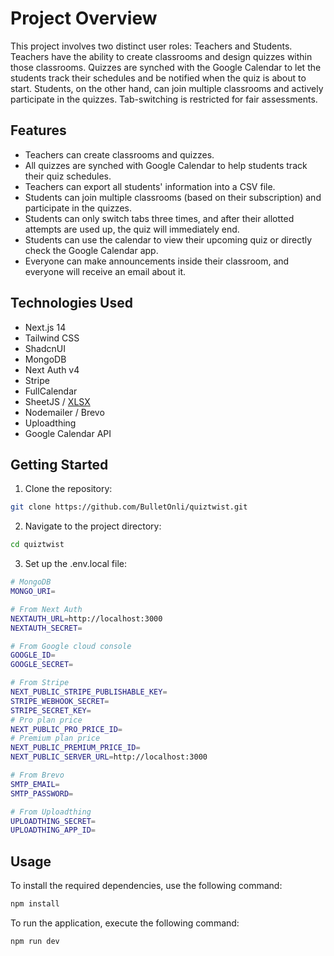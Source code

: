 # Project Overview

This project involves two distinct user roles: Teachers and Students. Teachers have the ability to create classrooms and design quizzes within those classrooms. Quizzes are synched with the Google Calendar to let the students track their schedules and be notified when the quiz is about to start. Students, on the other hand, can join multiple classrooms and actively participate in the quizzes. Tab-switching is restricted for fair assessments.

## Features

- Teachers can create classrooms and quizzes.
- All quizzes are synched with Google Calendar to help students track their quiz schedules.
- Teachers can export all students' information into a CSV file.
- Students can join multiple classrooms (based on their subscription) and participate in the quizzes.
- Students can only switch tabs three times, and after their allotted attempts are used up, the quiz will immediately end.
- Students can use the calendar to view their upcoming quiz or directly check the Google Calendar app.
- Everyone can make announcements inside their classroom, and everyone will receive an email about it.

## Technologies Used

- Next.js 14
- Tailwind CSS
- ShadcnUI
- MongoDB
- Next Auth v4
- Stripe
- FullCalendar
- SheetJS / [XLSX](https://docs.sheetjs.com/docs/getting-started/installation/frameworks#vendoring)
- Nodemailer / Brevo
- Uploadthing
- Google Calendar API

## Getting Started

1. Clone the repository:

```bash
git clone https://github.com/BulletOnli/quiztwist.git
```

2. Navigate to the project directory:

```bash
cd quiztwist
```

3. Set up the .env.local file:

```bash
# MongoDB
MONGO_URI=

# From Next Auth
NEXTAUTH_URL=http://localhost:3000
NEXTAUTH_SECRET=

# From Google cloud console
GOOGLE_ID=
GOOGLE_SECRET=

# From Stripe
NEXT_PUBLIC_STRIPE_PUBLISHABLE_KEY=
STRIPE_WEBHOOK_SECRET=
STRIPE_SECRET_KEY=
# Pro plan price
NEXT_PUBLIC_PRO_PRICE_ID=
# Premium plan price
NEXT_PUBLIC_PREMIUM_PRICE_ID=
NEXT_PUBLIC_SERVER_URL=http://localhost:3000

# From Brevo
SMTP_EMAIL=
SMTP_PASSWORD=

# From Uploadthing
UPLOADTHING_SECRET=
UPLOADTHING_APP_ID=
```

## Usage

To install the required dependencies, use the following command:

```bash
npm install
```

To run the application, execute the following command:

```bash
npm run dev
```

